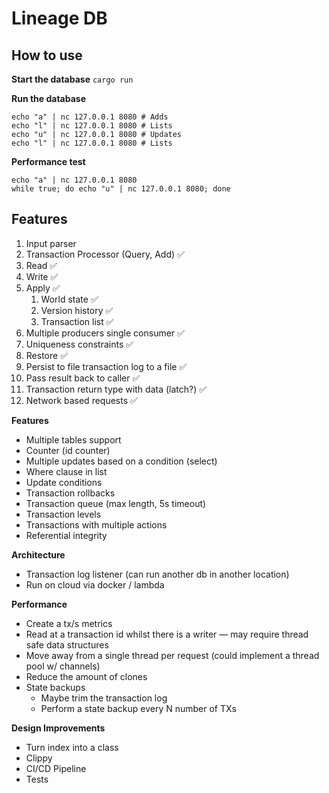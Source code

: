 # Lineage DB

## How to use 

**Start the database**
`cargo run`

**Run the database**
```
echo "a" | nc 127.0.0.1 8080 # Adds
echo "l" | nc 127.0.0.1 8080 # Lists
echo "u" | nc 127.0.0.1 8080 # Updates
echo "l" | nc 127.0.0.1 8080 # Lists
```

**Performance test**
```
echo "a" | nc 127.0.0.1 8080
while true; do echo "u" | nc 127.0.0.1 8080; done
```

## Features
1. Input parser
1. Transaction Processor (Query, Add) ✅
1. Read ✅
1. Write ✅ 
1. Apply ✅
    1. World state ✅
    1. Version history ✅
    1. Transaction list ✅
1. Multiple producers single consumer ✅
1. Uniqueness constraints ✅
1. Restore ✅
1. Persist to file transaction log to a file ✅
1. Pass result back to caller ✅
1. Transaction return type with data (latch?) ✅
1. Network based requests ✅

**Features**
- Multiple tables support
- Counter (id counter)
- Multiple updates based on a condition (select)
- Where clause in list
- Update conditions
- Transaction rollbacks
- Transaction queue (max length, 5s timeout)
- Transaction levels
- Transactions with multiple actions
- Referential integrity

**Architecture**
- Transaction log listener (can run another db in another location)
- Run on cloud via docker / lambda

**Performance**
- Create a tx/s metrics
- Read at a transaction id whilst there is a writer — may require thread safe data structures
- Move away from a single thread per request (could implement a thread pool w/ channels)
- Reduce the amount of clones
- State backups
    - Maybe trim the transaction log
    - Perform a state backup every N number of TXs

**Design Improvements**
- Turn index into a class
- Clippy
- CI/CD Pipeline
- Tests